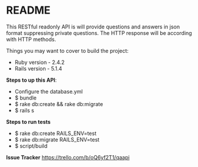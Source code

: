# README

This RESTful readonly API is will provide questions and answers in json format suppressing private questions.
The HTTP response will be according with HTTP methods.

Things you may want to cover to build the project:
* Ruby version - 2.4.2
* Rails version - 5.1.4

**Steps to up this API**:
* Configure the database.yml
* $ bundle
* $ rake db:create && rake db:migrate
* $ rails s

**Steps to run tests**
* $ rake db:create RAILS_ENV=test
* $ rake db:migrate RAILS_ENV=test
* $ script/build

**Issue Tracker**
https://trello.com/b/oQ6yf2T1/qaapi
